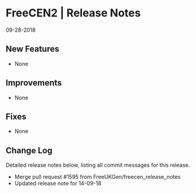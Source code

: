 __FreeCEN2 | Release Notes__
  =======================
  09-28-2018

  __New Features__
  ----------------

  * None


  __Improvements__
  ----------------

  * None


  __Fixes__
  ---------

  * None


  __Change Log__
  ----------------

  Detailed release notes below, listing all commit messages for this release.

* Merge pull request #1595 from FreeUKGen/freecen_release_notes 
* Updated release note for 14-09-18



  
